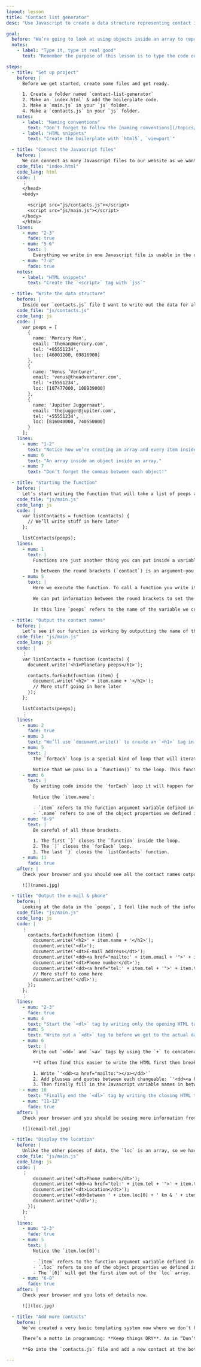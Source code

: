 ```yaml
---
layout: lesson
title: "Contact list generator"
desc: "Use Javascript to create a data structure representing contact information and display it on the page."

goal:
  before: "We’re going to look at using objects inside an array to represent contact information. Then spit that information out to the page."
  notes:
    - label: "Type it, type it real good"
      text: "Remember the purpose of this lesson is to type the code out yourself—build up that muscle memory in your fingers!"

steps:
  - title: "Set up project"
    before: |
      Before we get started, create some files and get ready.

      1. Create a folder named `contact-list-generator`
      2. Make an `index.html` & add the boilerplate code.
      3. Make a `main.js` in your `js` folder.
      4. Make a `contacts.js` in your `js` folder.
    notes:
      - label: "Naming conventions"
        text: "Don’t forget to follow the [naming conventions](/topics/naming-paths-cheat-sheet/#naming-conventions)."
      - label: "HTML snippets"
        text: "Create the boilerplate with `html5`, `viewport`"

  - title: "Connect the Javascript files"
    before: |
      We can connect as many Javascript files to our website as we want. *But, just as CSS, the more there are the slower your website.*
    code_file: "index.html"
    code_lang: html
    code: |
      ⋮
      </head>
      <body>

        <script src="js/contacts.js"></script>
        <script src="js/main.js"></script>
      </body>
      </html>
    lines:
      - num: "2-3"
        fade: true
      - num: "5-6"
        text: |
          Everything we write in one Javascript file is usable in the other file. The order is important.
      - num: "7-8"
        fade: true
    notes:
      - label: "HTML snippets"
        text: "Create the `<script>` tag with `jss`"

  - title: "Write the data structure"
    before: |
      Inside our `contacts.js` file I want to write out the data for all of the contacts.
    code_file: "js/contacts.js"
    code_lang: js
    code: |
      var peeps = [
        {
          name: 'Mercury Man',
          email: 'theman@mercury.com',
          tel: '+05551234',
          loc: [46001200, 69816900]
        },
        {
          name: 'Venus ’Venturer',
          email: 'venus@theadventurer.com',
          tel: '+15551234',
          loc: [107477000, 108939000]
        },
        {
          name: 'Jupiter Juggernaut',
          email: 'thejugger@jupiter.com',
          tel: '+55551234',
          loc: [816040000, 740550000]
        }
      ];
    lines:
      - num: "1-2"
        text: "Notice how we’re creating an array and every item inside the array is an object."
      - num: 6
        text: "An array inside an object inside an array."
      - num: 7
        text: "Don’t forget the commas between each object!"

  - title: "Starting the function"
    before: |
      Let’s start writing the function that will take a list of peeps and output it to our HTML file.
    code_file: "js/main.js"
    code_lang: js
    code: |
      var listContacts = function (contacts) {
        // We’ll write stuff in here later
      };

      listContacts(peeps);
    lines:
      - num: 1
        text: |
          Functions are just another thing you can put inside a variable. They’re reusable pieces of code.

          In between the round brackets (`contact`) is an argument—you can call it whatever you want. An argument is a variable that’s only available inside the function. It can be set when executing the function.
      - num: 5
        text: |
          Here we execute the function. To call a function you write its variable name followed by open and close round brackets. Like `writeContacts()` or `document.write()`

          We can put information between the round brackets to set the function’s argument variables. The order you write it between the brackets is captured by the same order in the function.

          In this line `peeps` refers to the name of the variable we created in `contacts.js`.

  - title: "Output the contact names"
    before: |
      Let’s see if our function is working by outputting the name of the contacts and a page title.
    code_file: "js/main.js"
    code_lang: js
    code: |
      ⋮
      var listContacts = function (contacts) {
        document.write('<h1>Planetary peeps</h1>');

        contacts.forEach(function (item) {
          document.write('<h2>' + item.name + '</h2>');
          // More stuff going in here later
        });
      };

      listContacts(peeps);
      ⋮
    lines:
      - num: 2
        fade: true
      - num: 3
        text: "We’ll use `document.write()` to create an `<h1>` tag in our website."
      - num: 5
        text: |
          The `forEach` loop is a special kind of loop that will iterate over every single item in an array. With this loop we don’t need to know how many times to loop—Javascript just does it.

          Notice that we pass in a `function()` to the loop. This function will be executed on every item in the array. The current array item will be saved into the functions first argument—here it’s called it `item`
      - num: 6
        text: |
          By writing code inside the `forEach` loop it will happen for every single item in the array.

          Notice the `item.name`:

          - `item` refers to the function argument variable defined in the `forEach` loop on the line above. It’s a representation of one single item in the array.
          - `.name` refers to one of the object properties we defined in `contacts.js`
      - num: "8-9"
        text: |
          Be careful of all these brackets.

          1. The first `}` closes the `function` inside the loop.
          2. The `)` closes the `forEach` loop.
          3. The last `}` closes the `listContacts` function.
      - num: 11
        fade: true
    after: |
      Check your browser and you should see all the contact names output.

      ![](names.jpg)

  - title: "Output the e-mail & phone"
    before: |
      Looking at the data in the `peeps`, I feel like much of the information should go into a `<dl>` tag.
    code_file: "js/main.js"
    code_lang: js
    code: |
      ⋮
        contacts.forEach(function (item) {
          document.write('<h2>' + item.name + '</h2>');
          document.write('<dl>');
          document.write('<dt>E-mail address</dt>');
          document.write('<dd><a href="mailto:' + item.email + '">' + item.email + '</a></dd>');
          document.write('<dt>Phone number</dt>');
          document.write('<dd><a href="tel:' + item.tel + '">' + item.tel + '</a></dd>');
          // More stuff to come here
          document.write('</dl>');
        });
      };
      ⋮
    lines:
      - num: "2-3"
        fade: true
      - num: 4
        text: "Start the `<dl>` tag by writing only the opening HTML tag."
      - num: 5
        text: "Write out a `<dt>` tag to before we get to the actual data."
      - num: 6
        text: |
          Write out `<dd>` and `<a>` tags by using the `+` to concatenate a bunch of things together.

          **I often find this easier to write the HTML first then break it apart with the `+` character.**

          1. Write `'<dd><a href="mailto:"></a></dd>'`
          2. Add plusses and quotes between each changeable: `'<dd><a href="mailto:' + + '">' + + '</a></dd>'`
          3. Then finally fill in the Javascript variable names in between the double plusses.
      - num: 10
        text: "Finally end the `<dl>` tag by writing the closing HTML tag."
      - num: "11-12"
        fade: true
    after: |
      Check your browser and you should be seeing more information from the contacts.

      ![](email-tel.jpg)

  - title: "Display the location"
    before: |
      Unlike the other pieces of data, the `loc` is an array, so we have to treat it slightly differently.
    code_file: "js/main.js"
    code_lang: js
    code: |
      ⋮
          document.write('<dt>Phone number</dt>');
          document.write('<dd><a href="tel:' + item.tel + '">' + item.tel + '</a></dd>');
          document.write('<dt>Location</dt>');
          document.write('<dd>Between ' + item.loc[0] + ' km & ' + item.loc[1] + ' km from the Sun.</dd>');
          document.write('</dl>');
        });
      };
      ⋮
    lines:
      - num: "2-3"
        fade: true
      - num: 5
        text: |
          Notice the `item.loc[0]`:

          - `item` refers to the function argument variable defined in the `forEach` loop. It’s a representation of one single item in the array.
          - `.loc` refers to one of the object properties we defined in `contacts.js`
          - The `[0]` will get the first item out of the `loc` array.
      - num: "6-8"
        fade: true
    after: |
      Check your browser and you lots of details now.

      ![](loc.jpg)

  - title: "Add more contacts"
    before: |
      We’ve created a very basic templating system now where we don’t have to copy-and-paste a bunch of HTML code to write out similar information.

      There’s a motto in programming: **Keep things DRY**. As in “Don’t Repeat Yourself”. *If you have to copy and paste you’re doing something wrong.*

      **Go into the `contacts.js` file and add a new contact at the bottom.** When you refresh your HTML page a new entry should magically appear.

---
```

